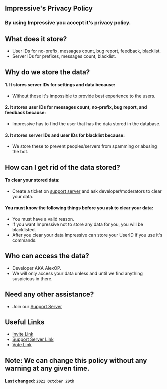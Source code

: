 ## **Impressive's Privacy Policy**
### By using Impressive you accept it's privacy policy.

## What does it store?

-  User IDs for no-prefix, messages count, bug report, feedback, blacklist. 
-  Server IDs for prefixes, messages count, blacklist.

## Why do we store the data?

#### 1. It stores server IDs for settings and data because:
- Without those it's impossible to provide best experience to the users.

#### 2. It stores user IDs for messages count, no-prefix, bug report, and feedback because:
- Impressive has to find the user that has the data stored in the database.

#### 3. It stores server IDs and user IDs for blacklist because:
- We store these to prevent peoples/servers from spamming or abusing the bot.

## How can I get rid of the data stored? 

#### To clear your stored data:
- Create a ticket on [support server](https://discord.gg/VH4ssqd69g) and ask developer/moderators to clear your data.

#### You must know the following things before you ask to clear your data:
- You must have a valid reason.
- If you want Impressive not to store any data for you, you will be blacklisted.
- After you clear your data Impressive can store your UserID if you use it's commands.

## Who can access the data?
- Developer AKA AlexOP.
- We will only access your data unless and until we find anything suspicious in there.

## Need any other assistance?
- Join our [Support Server](https://discord.gg/VH4ssqd69g)

## Useful Links
- [Invite Link](https://discord.com/api/oauth2/authorize?client_id=860129618987581450&permissions=8&scope=bot)
- [Support Server Link](https://discord.gg/VH4ssqd69g)
- [Vote Link](https://top.gg/bot/860129618987581450/vote)

## Note: We can change this policy without any warning at any given time.
#### **Last changed:**  `2021 October 29th`
